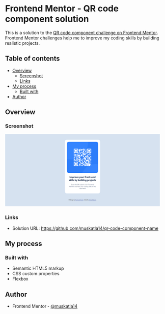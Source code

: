 # Frontend Mentor - QR code component solution

This is a solution to the [QR code component challenge on Frontend Mentor](https://www.frontendmentor.io/challenges/qr-code-component-iux_sIO_H). Frontend Mentor challenges help me to improve my coding skills by building realistic projects.

## Table of contents

- [Overview](#overview)
  - [Screenshot](#screenshot)
  - [Links](#links)
- [My process](#my-process)
  - [Built with](#built-with)
- [Author](#author)

## Overview

### Screenshot

![](./images/screenshot-qr-code-component-main.png)

### Links

- Solution URL: https://github.com/muskatla14/qr-code-component-name

## My process

### Built with

- Semantic HTML5 markup
- CSS custom properties
- Flexbox

## Author

- Frontend Mentor - [@muskatla14](https://www.frontendmentor.io/profile/yourusername)
